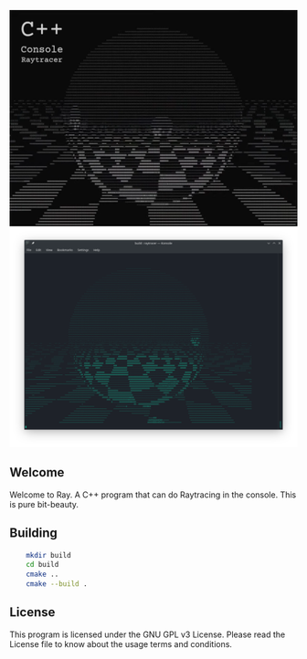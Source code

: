 ![Ray Cover Image](images/ray-cover.png)
![Ray Linux Cover Image](images/ray-linux.png)

## Welcome

Welcome to Ray. A C++ program that can do Raytracing in the console. This is pure bit-beauty.

## Building

```bash
    mkdir build
    cd build
    cmake ..
    cmake --build .
```

## License

This program is licensed under the GNU GPL v3 License. Please read the License file to know about the usage terms and conditions.
